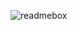 ![readmebox](https://user-images.githubusercontent.com/83701344/236144378-f49d5368-3e89-4046-9376-7b11cb20218d.svg)
